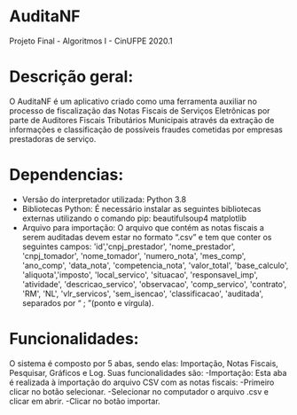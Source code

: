 # AuditaNF
 Projeto Final - Algoritmos I - CinUFPE 2020.1


# Descrição geral:

O AuditaNF é um aplicativo criado como uma ferramenta auxiliar no processo de fiscalização das Notas Fiscais de Serviços Eletrônicas por parte de Auditores Fiscais Tributários Municipais através da extração de informações e classificação de possíveis fraudes cometidas por empresas prestadoras de serviço.

# Dependencias:

- Versão do interpretador utilizada: Python 3.8 
- Bibliotecas Python: É necessário instalar as seguintes bibliotecas externas utilizando o comando pip:
	beautifulsoup4
	matplotlib
- Arquivo para importação: O arquivo que contém as notas fiscais a serem auditadas devem estar no formato “.csv” e tem que conter os seguintes campos: 'id','cnpj_prestador', 'nome_prestador', 'cnpj_tomador', 'nome_tomador', 'numero_nota', 'mes_comp', 'ano_comp', 'data_nota', 'competencia_nota', 'valor_total', 'base_calculo', 'aliquota','imposto', 'local_servico', 'situacao', 'responsavel_imp', 'atividade', 'descricao_servico', 'observacao', 'comp_servico', 'contrato', 'RM', 'NL', 'vlr_servicos', 'sem_isencao', 'classificacao', 'auditada', separados por “ ; ”(ponto e vírgula).


# Funcionalidades:

O sistema é composto por 5 abas, sendo elas: Importação, Notas Fiscais, Pesquisar, Gráficos e Log. Suas funcionalidades são:
	-Importação: Esta aba é realizada à importação do arquivo CSV com as notas fiscais:
		-Primeiro clicar no botão selecionar.
		-Selecionar no computador o arquivo .csv e clicar em abrir.
		-Clicar no botão importar.
	




